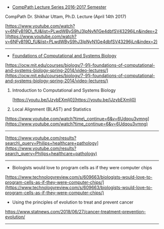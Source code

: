 * [CompPath Lecture Series 2016-2017 Semester](https://www.youtube.com/playlist?list=PLwdWByS9hJ3IpNyN1Ge4dbfSV43296jLn)

CompPath Dr. Shikhar Uttam, Ph.D. Lecture \(April 14th 2017\)

[https://www.youtube.com/watch?v=6NFyB19D\_fU&list=PLwdWByS9hJ3IpNyN1Ge4dbfSV43296jLn&index=2](https://www.youtube.com/watch?v=6NFyB19D_fU&list=PLwdWByS9hJ3IpNyN1Ge4dbfSV43296jLn&index=2)

---

* [Foundations of Computational and Systems Biology](https://ocw.mit.edu/courses/biology/7-91j-foundations-of-computational-and-systems-biology-spring-2014)

[https://ocw.mit.edu/courses/biology/7-91j-foundations-of-computational-and-systems-biology-spring-2014/video-lectures/](https://ocw.mit.edu/courses/biology/7-91j-foundations-of-computational-and-systems-biology-spring-2014/video-lectures/)

1. Introduction to Computational and Systems Biology

   [https://youtu.be/lJzybEXmIj0](https://youtu.be/lJzybEXmIj0)

2. Local Alignment \(BLAST\) and Statistics

[https://www.youtube.com/watch?time\_continue=6&v=6Udqou3vmng](https://www.youtube.com/watch?time_continue=6&v=6Udqou3vmng)

---

[https://www.youtube.com/results?search\_query=Philips+healthcare+pathology](https://www.youtube.com/results?search_query=Philips+healthcare+pathology)

---

* Biologists would love to program cells as if they were computer chips

[https://www.technologyreview.com/s/609663/biologists-would-love-to-program-cells-as-if-they-were-computer-chips/](https://www.technologyreview.com/s/609663/biologists-would-love-to-program-cells-as-if-they-were-computer-chips/)

* Using the principles of evolution to treat and prevent cancer

https://www.statnews.com/2018/06/27/cancer-treatment-prevention-evolution/

---



